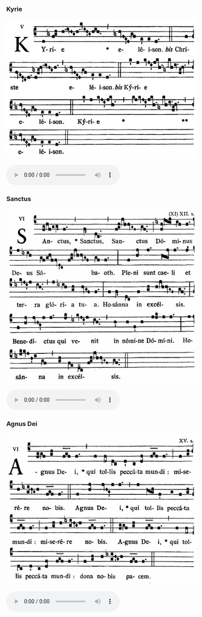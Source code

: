 ### Kyrie

![](images/mass-viii-kyrie.jpg)

<audio src="http://www.ccwatershed.org/audio/djc_08_kyrie_mp3_1/download/" controls="controls"></audio>

### Sanctus

![](images/mass-viii-sanctus.jpg)

<audio src="http://www.ccwatershed.org/audio/djc_08_sanctus_mp3_1/download/" controls="controls"></audio>

### Agnus Dei

![](images/mass-viii-agnus.jpg)

<audio src="http://www.ccwatershed.org/audio/djc_08_agnus_mp3_1/download/" controls="controls"></audio>
